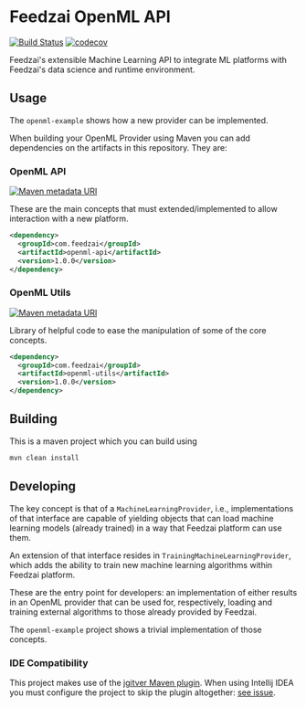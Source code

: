 # Feedzai OpenML API
[![Build Status](https://travis-ci.org/feedzai/feedzai-openml-r.svg?branch=master)](https://travis-ci.org/feedzai/feedzai-openml-r)
[![codecov](https://codecov.io/gh/feedzai/feedzai-openml/branch/master/graph/badge.svg)](https://codecov.io/gh/feedzai/feedzai-openml)


Feedzai's extensible Machine Learning API to integrate ML platforms with Feedzai's data science and runtime environment.

## Usage
The `openml-example` shows how a new provider can be implemented.

When building your OpenML Provider using Maven you can add dependencies on the artifacts in this repository. They are:

### OpenML API
[![Maven metadata URI](https://img.shields.io/maven-metadata/v/http/central.maven.org/maven2/com/feedzai/openml-api/maven-metadata.xml.svg)](https://mvnrepository.com/artifact/com.feedzai/openml-api)

These are the main concepts that must extended/implemented to allow interaction with a new platform.

```xml
<dependency>
  <groupId>com.feedzai</groupId>
  <artifactId>openml-api</artifactId>
  <version>1.0.0</version>
</dependency>
```

### OpenML Utils
[![Maven metadata URI](https://img.shields.io/maven-metadata/v/http/central.maven.org/maven2/com/feedzai/openml-utils/maven-metadata.xml.svg)](https://mvnrepository.com/artifact/com.feedzai/openml-utils)

Library of helpful code to ease the manipulation of some of the core concepts.

```xml
<dependency>
  <groupId>com.feedzai</groupId>
  <artifactId>openml-utils</artifactId>
  <version>1.0.0</version>
</dependency>
```

## Building
This is a maven project which you can build using
```bash
mvn clean install
```


## Developing

The key concept is that of a `MachineLearningProvider`, i.e., implementations of that interface are capable of yielding objects that can load machine learning models (already trained) in a way that Feedzai platform can use them.

An extension of that interface resides in `TrainingMachineLearningProvider`, which adds the ability to train new machine learning algorithms within Feedzai platform.

These are the entry point for developers:
an implementation of either results in an OpenML provider that can be used for, respectively, loading and training external algorithms to those already provided by Feedzai.

The `openml-example` project shows a trivial implementation of those concepts.

### IDE Compatibility

This project makes use of the [jgitver Maven plugin](https://github.com/jgitver/jgitver). When using Intellij IDEA you
must configure the project to skip the plugin altogether: [see issue](https://github.com/jgitver/jgitver-maven-plugin/wiki/Intellij-IDEA-configuration).
